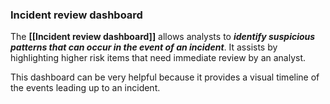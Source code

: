 ### **Incident review dashboard**

The **[[Incident review dashboard]]** allows analysts to ***identify suspicious patterns that can occur in the event of an incident***. It assists by highlighting higher risk items that need immediate review by an analyst. 

This dashboard can be very helpful because it provides a visual timeline of the events leading up to an incident.